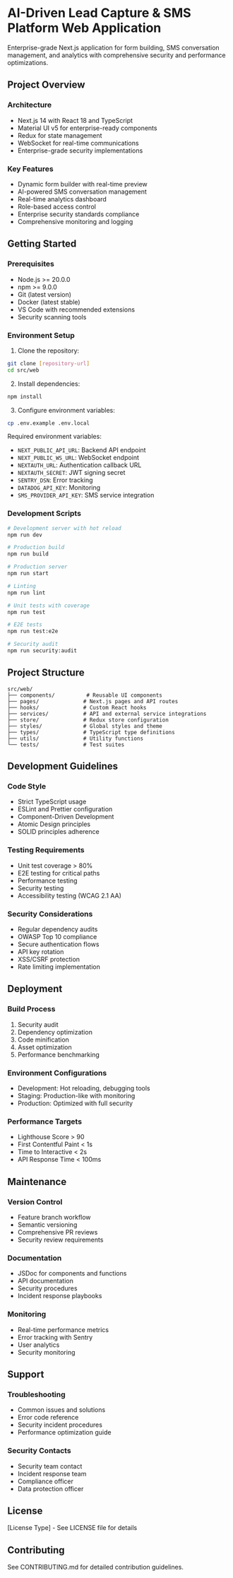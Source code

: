 # AI-Driven Lead Capture & SMS Platform Web Application

Enterprise-grade Next.js application for form building, SMS conversation management, and analytics with comprehensive security and performance optimizations.

## Project Overview

### Architecture
- Next.js 14 with React 18 and TypeScript
- Material UI v5 for enterprise-ready components
- Redux for state management
- WebSocket for real-time communications
- Enterprise-grade security implementations

### Key Features
- Dynamic form builder with real-time preview
- AI-powered SMS conversation management
- Real-time analytics dashboard
- Role-based access control
- Enterprise security standards compliance
- Comprehensive monitoring and logging

## Getting Started

### Prerequisites
- Node.js >= 20.0.0
- npm >= 9.0.0
- Git (latest version)
- Docker (latest stable)
- VS Code with recommended extensions
- Security scanning tools

### Environment Setup

1. Clone the repository:
```bash
git clone [repository-url]
cd src/web
```

2. Install dependencies:
```bash
npm install
```

3. Configure environment variables:
```bash
cp .env.example .env.local
```

Required environment variables:
- `NEXT_PUBLIC_API_URL`: Backend API endpoint
- `NEXT_PUBLIC_WS_URL`: WebSocket endpoint
- `NEXTAUTH_URL`: Authentication callback URL
- `NEXTAUTH_SECRET`: JWT signing secret
- `SENTRY_DSN`: Error tracking
- `DATADOG_API_KEY`: Monitoring
- `SMS_PROVIDER_API_KEY`: SMS service integration

### Development Scripts

```bash
# Development server with hot reload
npm run dev

# Production build
npm run build

# Production server
npm run start

# Linting
npm run lint

# Unit tests with coverage
npm run test

# E2E tests
npm run test:e2e

# Security audit
npm run security:audit
```

## Project Structure

```
src/web/
├── components/          # Reusable UI components
├── pages/              # Next.js pages and API routes
├── hooks/              # Custom React hooks
├── services/           # API and external service integrations
├── store/              # Redux store configuration
├── styles/             # Global styles and theme
├── types/              # TypeScript type definitions
├── utils/              # Utility functions
└── tests/              # Test suites
```

## Development Guidelines

### Code Style
- Strict TypeScript usage
- ESLint and Prettier configuration
- Component-Driven Development
- Atomic Design principles
- SOLID principles adherence

### Testing Requirements
- Unit test coverage > 80%
- E2E testing for critical paths
- Performance testing
- Security testing
- Accessibility testing (WCAG 2.1 AA)

### Security Considerations
- Regular dependency audits
- OWASP Top 10 compliance
- Secure authentication flows
- API key rotation
- XSS/CSRF protection
- Rate limiting implementation

## Deployment

### Build Process
1. Security audit
2. Dependency optimization
3. Code minification
4. Asset optimization
5. Performance benchmarking

### Environment Configurations
- Development: Hot reloading, debugging tools
- Staging: Production-like with monitoring
- Production: Optimized with full security

### Performance Targets
- Lighthouse Score > 90
- First Contentful Paint < 1s
- Time to Interactive < 2s
- API Response Time < 100ms

## Maintenance

### Version Control
- Feature branch workflow
- Semantic versioning
- Comprehensive PR reviews
- Security review requirements

### Documentation
- JSDoc for components and functions
- API documentation
- Security procedures
- Incident response playbooks

### Monitoring
- Real-time performance metrics
- Error tracking with Sentry
- User analytics
- Security monitoring

## Support

### Troubleshooting
- Common issues and solutions
- Error code reference
- Security incident procedures
- Performance optimization guide

### Security Contacts
- Security team contact
- Incident response team
- Compliance officer
- Data protection officer

## License
[License Type] - See LICENSE file for details

## Contributing
See CONTRIBUTING.md for detailed contribution guidelines.